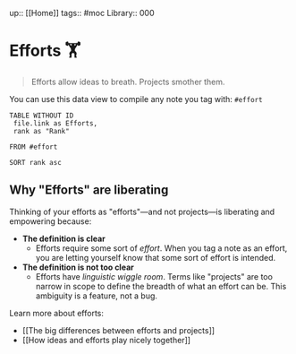 up:: [[Home]]
tags:: #moc
Library:: 000

# Efforts 🏋️
> Efforts allow ideas to breath. Projects smother them.

You can use this data view to compile any note you tag with: `#effort`

``` dataview
TABLE WITHOUT ID
 file.link as Efforts,
 rank as "Rank"

FROM #effort

SORT rank asc
```


## Why "Efforts" are liberating
Thinking of your efforts as "efforts"—and not projects—is liberating and empowering because:

- **The definition is clear** 
    - Efforts require some sort of *effort*. When you tag a note as an effort, you are letting yourself know that some sort of effort is intended.
- **The definition is not too clear**
    - Efforts have _linguistic wiggle room_. Terms like "projects" are too narrow in scope to define the breadth of what an effort can be. This ambiguity is a feature, not a bug.

Learn more about efforts:

- [[The big differences between efforts and projects]]
- [[How ideas and efforts play nicely together]]